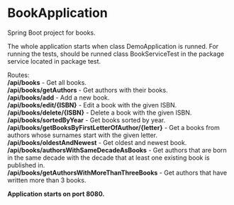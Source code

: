 # BookApplication
Spring Boot project for books.

The whole application starts when class DemoApplication is runned.
For running the tests, should be runned class BookServiceTest in the package service located in package test.

Routes:<br />
**/api/books** - Get all books.<br />
**/api/books/getAuthors** - Get authors with their books.<br />
**/api/books/add** - Add a new book.<br />
**/api/books/edit/{ISBN}** - Edit a book with the given ISBN.<br />
**/api/books/delete/{ISBN}** - Delete a book with the given ISBN.<br />
**/api/books/sortedByYear** - Get books sorted by year.<br />
**/api/books/getBooksByFirstLetterOfAuthor/{letter}** - Get a books from authors whose surnames start with the given letter.<br />
**/api/books/oldestAndNewest** - Get oldest and newest book.<br />
**/api/books/authorsWithSameDecadeAsBooks** - Get authors that are born in the same decade with the decade that at least one existing book is published in.<br />
**/api/books/getAuthorsWithMoreThanThreeBooks** - Get authors that have written more than 3 books.<br />

<strong>Application starts on port 8080.<strong/>

